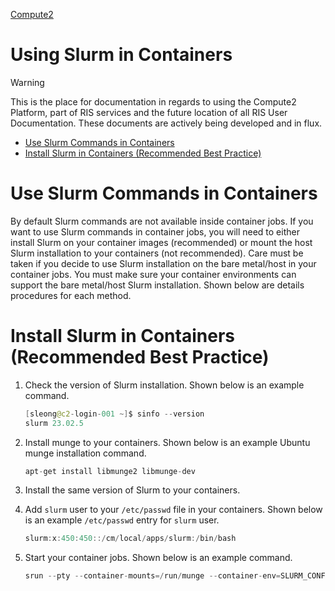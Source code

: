 
[Compute2](https://washu.atlassian.net/wiki/spaces/RUD/pages/1733361759/Compute2)

# Using Slurm in Containers

> [!WARNING]
> This is the place for documentation in regards to using the Compute2 Platform, part of RIS services and the future location of all RIS User Documentation. These documents are actively being developed and in flux.

- [Use Slurm Commands in Containers](#use-slurm-commands-in-containers)
- [Install Slurm in Containers (Recommended Best Practice)](#install-slurm-in-containers-recommended-best-practice)

# Use Slurm Commands in Containers

By default Slurm commands are not available inside container jobs. If you want to use Slurm commands in container jobs, you will need to either install Slurm on your container images (recommended) or mount the host Slurm installation to your containers (not recommended). Care must be taken if you decide to use Slurm installation on the bare metal/host in your container jobs. You must make sure your container environments can support the bare metal/host Slurm installation. Shown below are details procedures for each method.

# Install Slurm in Containers (Recommended Best Practice)

1. Check the version of Slurm installation. Shown below is an example command.

   ```java
   [sleong@c2-login-001 ~]$ sinfo --version
   slurm 23.02.5
   ```
2. Install munge to your containers. Shown below is an example Ubuntu munge installation command.

   ```java
   apt-get install libmunge2 libmunge-dev
   ```
3. Install the same version of Slurm to your containers.
4. Add `slurm` user to your `/etc/passwd` file in your containers. Shown below is an example `/etc/passwd` entry for `slurm` user.

   ```java
   slurm:x:450:450::/cm/local/apps/slurm:/bin/bash
   ```
5. Start your container jobs. Shown below is an example command.

   ```java
   srun --pty --container-mounts=/run/munge --container-env=SLURM_CONF --container-image=mycontainer-with-slurm /bin/bash
   ```
